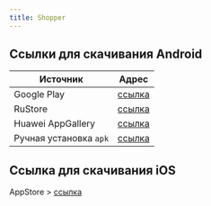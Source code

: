 ```yaml
---
title: Shopper
---
```

## Ссылки для скачивания Android

| Источник | Адрес |
|---|---|
| Google Play | [ссылка](https://play.google.com/store/apps/details?id=ru.sbmt.shopper)|
| RuStore | [ссылка](https://apps.rustore.ru/app/ru.sbmt.shopper)|
| Huawei AppGallery | [ссылка](https://appgallery.huawei.com/#/app/C110698749)
|Ручная установка `apk`|[ссылка](https://github.com/Katrovsky/ShopperArchive/releases/latest/download/shopper.apk)

## Ссылка для скачивания iOS
AppStore > [ссылка](https://apps.apple.com/ru/app/shopper-app/id6467191758)
